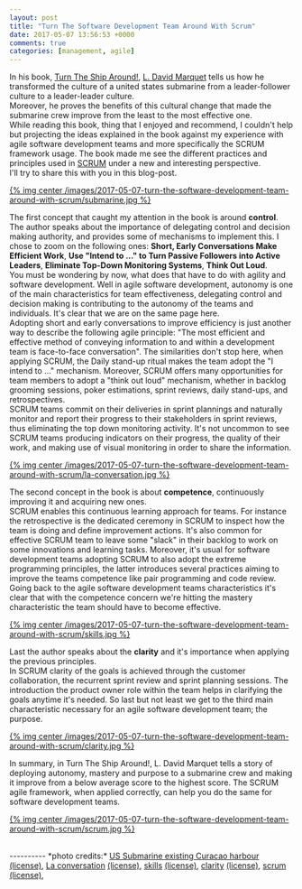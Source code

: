 ```yaml
---
layout: post
title: "Turn The Software Development Team Around With Scrum"
date: 2017-05-07 13:56:53 +0000
comments: true
categories: [management, agile]
---
```

In his book, [Turn The Ship Around!](https://www.amazon.fr/Turn-Ship-Around-Building-Breaking/dp/0241250943), [L. David Marquet](http://www.davidmarquet.com/) tells us how he transformed the culture of a united states submarine from a leader-follower culture to a leader-leader culture.  
Moreover, he proves the benefits of this cultural change that made the submarine crew improve from the least to the most effective one.  
While reading this book, thing that I enjoyed and recommend, I couldn't help but projecting the ideas explained in the book against my experience with agile software development teams and more specifically the SCRUM framework usage. The book made me see the different practices and principles used in [SCRUM](https://www.scrumalliance.org/why-scrum/core-scrum-values-roles) under a new and interesting perspective.  
I'll try to share this with you in this blog-post.    

[{% img center /images/2017-05-07-turn-the-software-development-team-around-with-scrum/submarine.jpg %}](/images/2017-05-07-turn-the-software-development-team-around-with-scrum/submarine.jpg)

<!-- more -->

The first concept that caught my attention in the book is around **control**. The author speaks about the importance of delegating control and decision making authority, and provides some of mechanisms to implement this. I chose to zoom on the following ones: **Short, Early Conversations Make Efficient Work**, **Use "Intend to ..." to Turn Passive Followers into Active Leaders**, **Eliminate Top-Down Monitoring Systems**, **Think Out Loud**.  
You must be wondering by now, what does that have to do with agility and software development. Well in agile software development, autonomy is one of the main characteristics for team effectiveness, delegating control and decision making is contributing to the autonomy of the teams and individuals. It's clear that we are on the same page here.  
Adopting short and early conversations to improve efficiency is just another way to describe the following agile principle: "The most efficient and effective method of conveying information to and within a development team is face-to-face conversation". The similarities don't stop here, when applying SCRUM, the Daily stand-up ritual makes the team adopt the "I intend to ..." mechanism. Moreover, SCRUM offers many opportunities for team members to adopt a "think out loud" mechanism, whether in backlog grooming sessions, poker estimations, sprint reviews, daily stand-ups, and retrospectives.  
SCRUM teams commit on their deliveries in sprint plannings and naturally monitor and report their progress to their stakeholders in sprint reviews, thus eliminating the top down monitoring activity. It's not uncommon to see SCRUM teams producing indicators on their progress, the quality of their work, and making use of visual monitoring in order to share the information.

[{% img center /images/2017-05-07-turn-the-software-development-team-around-with-scrum/la-conversation.jpg %}](/images/2017-05-07-turn-the-software-development-team-around-with-scrum/la-conversation.jpg)
 
The second concept in the book is about **competence**, continuously improving it and acquiring new ones.  
SCRUM enables this continuous learning approach for teams. For instance the retrospective is the dedicated ceremony in SCRUM to inspect how the team is doing and define improvement actions.  It's also common for effective SCRUM team to leave some "slack" in their backlog to work on some innovations and learning tasks. Moreover, it's usual  for software development teams adopting SCRUM to also adopt the extreme programming principles, the latter introduces several practices aiming to improve the teams competence like pair programming and code review.   
Going back to the agile software development teams characteristics it's clear that with the competence concern we're hitting the mastery characteristic the team should have to become effective.

[{% img center /images/2017-05-07-turn-the-software-development-team-around-with-scrum/skills.jpg %}](/images/2017-05-07-turn-the-software-development-team-around-with-scrum/skills.jpg)

Last the author speaks about the **clarity** and it's importance when applying the previous principles.  
In SCRUM clarity of the goals is achieved through the customer collaboration, the recurrent sprint review and sprint planning sessions. The introduction the product owner role within the team helps in clarifying the goals anytime it's needed. So last but not least we get to the third main characteristic necessary for an agile software development team; the purpose.   

[{% img center /images/2017-05-07-turn-the-software-development-team-around-with-scrum/clarity.jpg %}](/images/2017-05-07-turn-the-software-development-team-around-with-scrum/clarity.jpg)

In summary, in Turn The Ship Around!, L. David Marquet tells a story of deploying autonomy, mastery and purpose to a submarine crew and making it improve from a below average score to the highest score. The SCRUM agile framework, when applied correctly, can help you do the same for software development teams.

[{% img center /images/2017-05-07-turn-the-software-development-team-around-with-scrum/scrum.jpg %}](/images/2017-05-07-turn-the-software-development-team-around-with-scrum/scrum.jpg)
     

<br>
----------
*photo credits:*   
<a href="https://www.flickr.com/photos/rascoop/5367935297/" title="US Submarine existing Curacao harbour">US Submarine existing Curacao harbour</a> <a href="https://creativecommons.org/licenses/by-nc/2.0/">(license)</a>,
<a href="https://www.flickr.com/photos/guillaume-andreux/34373378291/" title="La conversation">La conversation</a> <a href="https://creativecommons.org/licenses/by-sa/2.0/">(license)</a>,
<a href="https://www.flickr.com/photos/danielle-chang/4910485601/" title="skills">skills</a> <a href="https://creativecommons.org/licenses/by-nc-nd/2.0/">(license)</a>,
<a href="https://www.flickr.com/photos/34690904@N02/33554170264/" title="clarity">clarity</a> <a href="https://creativecommons.org/licenses/by/2.0/">(license)</a>,
<a href="https://www.flickr.com/photos/cgt/8064378807/" title="scrum">scrum</a> <a href="https://creativecommons.org/licenses/by-nc/2.0/">(license)</a>,